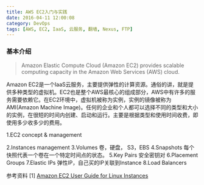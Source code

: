 ```yaml
---
title: AWS EC2入门与实践
date: 2016-04-11 12:00:08
category: DevOps
tags: [AWS, EC2, IaaS, 云服务, 翻墙, Nexus, FTP]
---
```


### 基本介绍

> Amazon Elastic Compute Cloud (Amazon EC2) provides scalable computing capacity in the Amazon Web Services (AWS) cloud.

<!-- more -->

Amazon EC2是一个IaaS云服务，主要提供弹性的计算资源。通俗的讲，就是提供多种类型的虚拟机。EC2也是整个AWS最核心的组成部分，AWS中有许多的服务需要依赖它。在EC2环境中，虚拟机被称为实例，实例的镜像被称为AMI(Amazon Machine Image)。任何的企业和个人都可以选择不同的类型和大小的实例，在很短的时间内创建、启动和运行。主要是根据类型和使用时间收费，即使用多少收多少的费用。

1.EC2 concept & management


2.Instances management
3.Volumes 卷，硬盘， S3，EBS
4.Snapshots 每个快照代表一个卷在一个特定时间点的状态。
5.Key Pairs 安全密钥对
6.Placement Groups
7.Elastic IPs 弹性IP，自己买的IP关联到Instance
8.Load Balancers

参考资料
[1] [Amazon EC2 User Guide for Linux Instances](http://docs.aws.amazon.com/AWSEC2/latest/UserGuide/concepts.html)